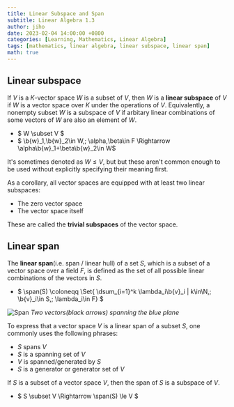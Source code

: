 ```yaml
---
title: Linear Subspace and Span
subtitle: Linear Algebra 1.3
author: jiho
date: 2023-02-04 14:00:00 +0800
categories: [Learning, Mathematics, Linear Algebra]
tags: [mathematics, linear algebra, linear subspace, linear span]
math: true
---
```


## Linear subspace

If $V$ is a $K$-vector space $W$ is a subset of $V$, then $W$ is a **linear subspace** of $V$ if 
$W$ is a vector space over $K$ under the operations of $V$.
Equivalently, a nonempty subset $W$ is a subspace of $V$ if arbitary linear combinations of some vectors of $W$
are also an element of $W$.

* $ W \subset V $
* $ \b{w}_1,\b{w}_2\in W,\; \alpha,\beta\in F \Rightarrow \alpha\b{w}_1+\beta\b{w}_2\in W$

It's sometimes denoted as $W \le V$, but but these aren't common enough to be used without
explicitly specifying their meaning first.

As a corollary, all vector spaces are equipped with at least two linear subspaces: 
 - The zero vector space
 - The vector space itself

These are called the **trivial subspaces** of the vector space.


## Linear span

The **linear span**(i.e. span / linear hull) of a set $S$, which is a subset of a vector space over a field $F$, 
is defined as the set of all possible linear combinations of the vectors in $S$.

* $ \span(S) \coloneqq \Set{ \dsum_{i=1}^k \lambda_i\b{v}_i \| k\in\N,\; \b{v}_i\in S,\; \lambda_i\in F} $

![Span](https://upload.wikimedia.org/wikipedia/commons/4/40/Linear_span_of_two_vectors.svg)
_Two vectors(black arrows) spanning the blue plane_

To express that a vector space $V$ is a linear span of a subset $S$, one commonly uses the following phrases:
 - $S$ spans $V$
 - $S$ is a spanning set of $V$
 - $V$ is spanned/generated by $S$
 - $S$ is a generator or generator set of $V$

If $S$ is a subset of a vector space $V$, then the span of $S$ is a subspace of $V$.
 * $ S \subset V \Rightarrow \span(S) \le V $
